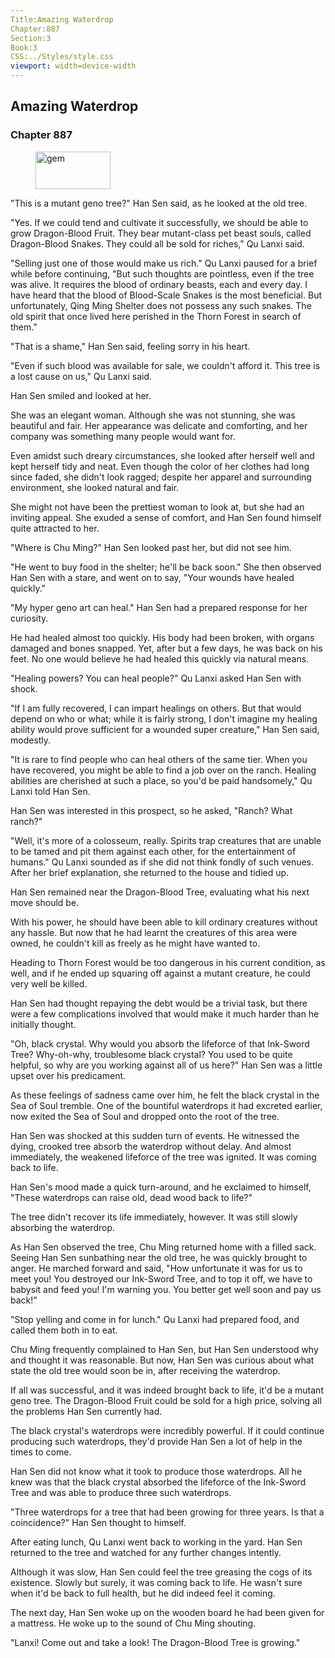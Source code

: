 ```yaml
---
Title:Amazing Waterdrop 
Chapter:887 
Section:3 
Book:3 
CSS:../Styles/style.css 
viewport: width=device-width
---
```

  
## Amazing Waterdrop
### Chapter 887
  
<figure>
	<img src="../Images/gem.gif" alt="gem" id="gem" width="120" height="60" />
</figure>
  

  
"This is a mutant geno tree?" Han Sen said, as he looked at the old tree.

"Yes. If we could tend and cultivate it successfully, we should be able to grow Dragon-Blood Fruit. They bear mutant-class pet beast souls, called Dragon-Blood Snakes. They could all be sold for riches," Qu Lanxi said.

"Selling just one of those would make us rich." Qu Lanxi paused for a brief while before continuing, "But such thoughts are pointless, even if the tree was alive. It requires the blood of ordinary beasts, each and every day. I have heard that the blood of Blood-Scale Snakes is the most beneficial. But unfortunately, Qing Ming Shelter does not possess any such snakes. The old spirit that once lived here perished in the Thorn Forest in search of them."

"That is a shame," Han Sen said, feeling sorry in his heart.

"Even if such blood was available for sale, we couldn't afford it. This tree is a lost cause on us," Qu Lanxi said.

Han Sen smiled and looked at her.

She was an elegant woman. Although she was not stunning, she was beautiful and fair. Her appearance was delicate and comforting, and her company was something many people would want for.

Even amidst such dreary circumstances, she looked after herself well and kept herself tidy and neat. Even though the color of her clothes had long since faded, she didn't look ragged; despite her apparel and surrounding environment, she looked natural and fair.

She might not have been the prettiest woman to look at, but she had an inviting appeal. She exuded a sense of comfort, and Han Sen found himself quite attracted to her.

"Where is Chu Ming?" Han Sen looked past her, but did not see him.

"He went to buy food in the shelter; he'll be back soon." She then observed Han Sen with a stare, and went on to say, "Your wounds have healed quickly."

"My hyper geno art can heal." Han Sen had a prepared response for her curiosity.

He had healed almost too quickly. His body had been broken, with organs damaged and bones snapped. Yet, after but a few days, he was back on his feet. No one would believe he had healed this quickly via natural means.

"Healing powers? You can heal people?" Qu Lanxi asked Han Sen with shock.

"If I am fully recovered, I can impart healings on others. But that would depend on who or what; while it is fairly strong, I don't imagine my healing ability would prove sufficient for a wounded super creature," Han Sen said, modestly.

"It is rare to find people who can heal others of the same tier. When you have recovered, you might be able to find a job over on the ranch. Healing abilities are cherished at such a place, so you'd be paid handsomely," Qu Lanxi told Han Sen.

Han Sen was interested in this prospect, so he asked, "Ranch? What ranch?"

"Well, it's more of a colosseum, really. Spirits trap creatures that are unable to be tamed and pit them against each other, for the entertainment of humans." Qu Lanxi sounded as if she did not think fondly of such venues. After her brief explanation, she returned to the house and tidied up.

Han Sen remained near the Dragon-Blood Tree, evaluating what his next move should be.

With his power, he should have been able to kill ordinary creatures without any hassle. But now that he had learnt the creatures of this area were owned, he couldn't kill as freely as he might have wanted to.

Heading to Thorn Forest would be too dangerous in his current condition, as well, and if he ended up squaring off against a mutant creature, he could very well be killed.

Han Sen had thought repaying the debt would be a trivial task, but there were a few complications involved that would make it much harder than he initially thought.

"Oh, black crystal. Why would you absorb the lifeforce of that Ink-Sword Tree? Why-oh-why, troublesome black crystal? You used to be quite helpful, so why are you working against all of us here?" Han Sen was a little upset over his predicament.

As these feelings of sadness came over him, he felt the black crystal in the Sea of Soul tremble. One of the bountiful waterdrops it had excreted earlier, now exited the Sea of Soul and dropped onto the root of the tree.

Han Sen was shocked at this sudden turn of events. He witnessed the dying, crooked tree absorb the waterdrop without delay. And almost immediately, the weakened lifeforce of the tree was ignited. It was coming back to life.

Han Sen's mood made a quick turn-around, and he exclaimed to himself, "These waterdrops can raise old, dead wood back to life?"

The tree didn't recover its life immediately, however. It was still slowly absorbing the waterdrop.

As Han Sen observed the tree, Chu Ming returned home with a filled sack. Seeing Han Sen sunbathing near the old tree, he was quickly brought to anger. He marched forward and said, "How unfortunate it was for us to meet you! You destroyed our Ink-Sword Tree, and to top it off, we have to babysit and feed you! I'm warning you. You better get well soon and pay us back!"

"Stop yelling and come in for lunch." Qu Lanxi had prepared food, and called them both in to eat.

Chu Ming frequently complained to Han Sen, but Han Sen understood why and thought it was reasonable. But now, Han Sen was curious about what state the old tree would soon be in, after receiving the waterdrop.

If all was successful, and it was indeed brought back to life, it'd be a mutant geno tree. The Dragon-Blood Fruit could be sold for a high price, solving all the problems Han Sen currently had.

The black crystal's waterdrops were incredibly powerful. If it could continue producing such waterdrops, they'd provide Han Sen a lot of help in the times to come.

Han Sen did not know what it took to produce those waterdrops. All he knew was that the black crystal absorbed the lifeforce of the Ink-Sword Tree and was able to produce three such waterdrops.

"Three waterdrops for a tree that had been growing for three years. Is that a coincidence?" Han Sen thought to himself.

After eating lunch, Qu Lanxi went back to working in the yard. Han Sen returned to the tree and watched for any further changes intently.

Although it was slow, Han Sen could feel the tree greasing the cogs of its existence. Slowly but surely, it was coming back to life. He wasn't sure when it'd be back to full health, but he did indeed feel it coming.

The next day, Han Sen woke up on the wooden board he had been given for a mattress. He woke up to the sound of Chu Ming shouting.

"Lanxi! Come out and take a look! The Dragon-Blood Tree is growing."